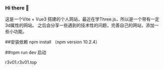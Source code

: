 ### Hi there 👋
这是一个Vite + Vue3 搭建的个人网站，最近在学Three.js，所以是一个带有一定3d属性的网站。
之后会分享一些遇到的技术性的问题，完善自己的网站，添加一些小功能。


##安装依赖  npm install （npm version 10.2.4）

##npm run dev 启动

r3v01.r3v01.top

